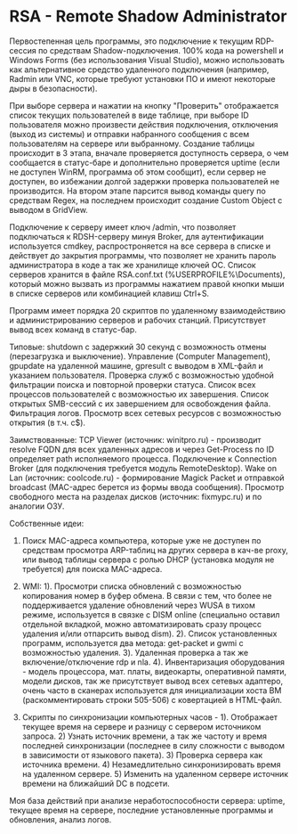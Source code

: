 # RSA - Remote Shadow Administrator

Первостепенная цель программы, это подключение к текущим RDP-сессия по средствам Shadow-подключения. 100% кода на powershell и Windows Forms (без использования Visual Studio), можно использовать как альтернативное средство удаленного подключения (например, Radmin или VNC, которые требуют установки ПО и имеют некоторые дыры в безопасности).

При выборе сервера и нажатии на кнопку "Проверить" отображается список текущих пользователей в виде таблице, при выборе ID пользователя можно произвести действия подключения, отключения (выход из системы) и отправки набранного сообщения с всем пользователям на сервере или выбранному. Создание таблицы происходит в 3 этапа, вначале проверяется доступность сервера, о чем сообщается в статус-баре и дополнительно проверяется uptime (если не доступен WinRM, программа об этом сообщит), если сервер не доступен, во избежании долгой задержки проверка пользователей не производится. На втором этапе парсится вывод команды query по средствам Regex, на последнем происходит создание Custom Object с выводом в GridView.

Подключение к серверу имеет ключ /admin, что позволяет подключаться к RDSH-серверу минуя Broker, для аутентификации используется cmdkey, распростроняется на все сервера в списке и действует до закрытия программы, что позволяет не хранить пароль администратора в коде а так же хранилище ключей ОС. Список серверов хранится в файле RSA.conf.txt (%USERPROFILE%\Documents\), который можно вызвать из программы нажатием правой кнопки мыши в списке серверов или комбинацией клавиш Ctrl+S.

Программ имеет порядка 20 скриптов по удаленному взаимодействию и администрированию серверов и рабочих станций. Присутствует вывод всех команд в статус-бар.

Типовые: shutdown с задержкий 30 секунд с возможность отмены (перезагрузка и выключение). Управление (Computer Management), gpupdate на удаленной машине, gpresult с выводом в XML-файл и указанием пользователя. Проверка служб с возможностью удобной фильтрации поиска и повторной проверки статуса. Список всех процессов пользователей с возможностью их завершения. Список открытых SMB-сессий с их завершением для освобождения файла. Фильтрация логов. Просмотр всех сетевых ресурсов с возможностью открытия (в т.ч. c$).

Заимствованные: TCP Viewer (источник: winitpro.ru) - производит resolve FQDN для всех удаленных адресов и через Get-Process по ID определяет path исполняемого процесса. Подключение к Connection Broker (для подключения требуется модуль RemoteDesktop). Wake on Lan (источник: coolcode.ru) - формирование Magick Packet и отправкой broadcast (MAC-адрес берется из формы ввода сообщения). Просмотр свободного места на разделах дисков (источник: fixmypc.ru) и по аналогии ОЗУ.

Собственные идеи: 

1. Поиск MAC-адреса компьютера, которые уже не доступен по средствам просмотра ARP-таблиц на других сервера в кач-ве proxy, или вывод таблицы сервера с ролью DHCP (установка модуля не требуется) для поиска MAC-адреса. 

2. WMI: 1). Просмотри списка обновлений с возможностью копирования номер в буфер обмена. В связи с тем, что более не поддерживается удаление обновлений через WUSA в тихом режиме, используется в связке с DISM online (специально оставил отдельной вкладкой, можно автоматизировать сразу процесс удаления и/или отпарсить вывод dism). 2). Список установленных программ, используется два метода: get-packet и gwmi с возможностью удаления. 3). Удаленная проверка а так же включение/отключение rdp и nla. 4). Инвентаризация оборудования - модель процессора, мат. платы, видеокарты, оперативной памяти, модели дисков, так же присутствует вывод всех сетевых адаптеро, очень часто в сканерах используется для инициализации хоста ВМ (раскомментировать строки 505-506) с ковертацией в HTML-файл.

3. Скрипты по синхронизации компьютерных часов - 1). Отображает текущее время на сервере и разницу с сервером источником запроса. 2) Узнать источник времени, а так же частоту и время последней синхронизации (последнее в силу сложности с выводом в зависимости от языкового пакета). 3) Проверка сервера как источника времени. 4) Незамедлительно синхронизировать время на удаленном сервере. 5) Изменить на удаленном сервере источник времени на ближайший DC в подсети.

Моя база действий при анализе неработоспособности сервера: uptime, текущее время на сервере, последние установленные программы и обновления, анализ логов.
